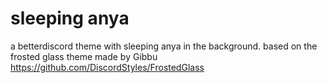 # sleeping anya
 a betterdiscord theme with sleeping anya in the background. based on the frosted glass theme made by Gibbu https://github.com/DiscordStyles/FrostedGlass
